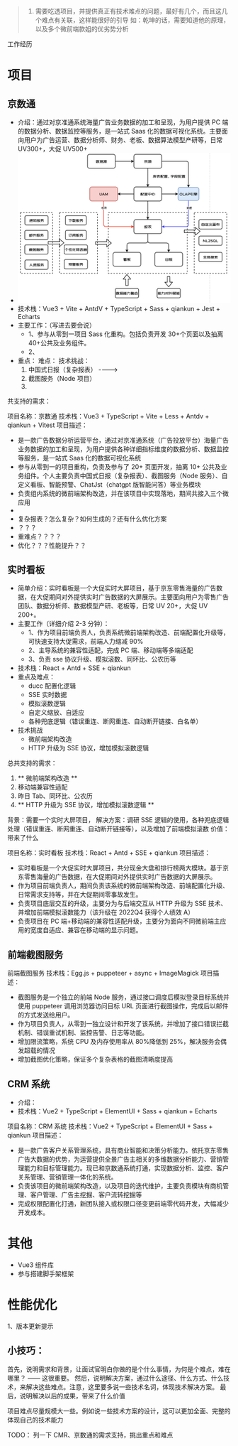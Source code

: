 > 1. 需要吃透项目，并提供真正有技术难点的问题，最好有几个，而且这几个难点有关联，这样能很好的引导
>    如：乾坤的话，需要知道他的原理，以及多个微前端款姐的优劣势分析

工作经历

# 项目

## 京数通

- 介绍：通过对京准通系统海量广告业务数据的加工和呈现，为用户提供 PC 端的数据分析、数据监控等服务，是一站式 Saas 化的数据可视化系统。主要面向用户为广告运营、数据分析师、财务、老板、数据算法模型产研等，日常 UV300+，大促 UV500+
- ![Sass化报表配置](../assets/images/jst-system.png)
- 技术栈：Vue3 + Vite + AntdV + TypeScript + Sass + qiankun + Jest + Echarts
- 主要工作：（写进去要会说）
  - 1、参与从零到一项目 Sass 化重构。包括负责开发 30+个页面以及抽离 40+公共及业务组件。
  - 2、
- 重点：
  难点：
  技术挑战：
  1. 中国式日报（复杂报表） ---->
  2. 截图服务（Node 项目）
  3.

共支持的需求：

项目名称：京数通
技术栈：Vue3 + TypeScript + Vite + Less + Antdv + qiankun + Vitest
项目描述：

- 是一款广告数据分析运营平台，通过对京准通系统（广告投放平台）海量广告业务数据的加工和呈现，为用户提供各种详细指标维度的数据分析、数据监控等服务，是一站式 Saas 化的数据可视化系统
- 参与从零到一的项目重构，负责及参与了 20+ 页面开发，抽离 10+ 公共及业务组件。个人主要负责中国式日报（复杂报表）、截图服务（Node 服务）、自定义看板、智能预警、ChatJst（chatgpt 版智能问答）等业务模块
- 负责组内系统的微前端架构改造，并在该项目中实现落地，期间共接入三个微应用
-
- 复杂报表？怎么复杂？如何生成的？还有什么优化方案
- ？？？
- 重难点？？？？
- 优化？？？性能提升？？

## 实时看板

- 简单介绍：实时看板是一个大促实时大屏项目，基于京东零售海量的广告数据，在大促期间对外提供实时广告数据的大屏展示。主要面向用户为零售广告团队、数据分析师、数据模型产研、老板等，日常 UV 20+，大促 UV 200+。
- 主要工作（详细介绍 2-3 分钟）：
  - 1、作为项目前端负责人，负责系统微前端架构改造、前端配置化升级等，可快速支持大促需求，前端人力缩减 90%
  - 2、主导系统的兼容性适配，完成 PC 端、移动端等多端适配
  - 3、负责 sse 协议升级、模拟滚数、同环比、公农历等
- 技术栈：React + Antd + SSE + qiankun
- 重点及难点：
  - ducc 配置化逻辑
  - SSE 实时数据
  - 模拟滚数逻辑
  - 自定义缩放、自适应
  - 各种兜底逻辑（错误重连、断网重连、自动断开链接、白名单）
- 技术挑战
  - 微前端架构改造
  - HTTP 升级为 SSE 协议，增加模拟滚数逻辑

总共支持的需求：

1. ** 微前端架构改造 **
2. 移动端兼容性适配
3. 昨日 Tab、同环比、公农历
4. ** HTTP 升级为 SSE 协议，增加模拟滚数逻辑 **

背景：需要一个实时大屏项目，
解决方案：调研 SSE 逻辑的使用，各种兜底逻辑处理（错误重连、断网重连、自动断开链接等），以及增加了前端模拟滚数
价值：带来了什么

项目名称：实时看板
技术栈：React + Antd + SSE + qiankun
项目描述：

- 实时看板是一个大促实时大屏项目，共分现金大盘和排行榜两大模块。基于京东零售海量的广告数据，在大促期间对外提供实时广告数据的大屏展示。
- 作为项目前端负责人，期间负责该系统的微前端架构改造、前端配置化升级、日常需求支持等，并在大促期间零事故发生。
- 负责项目底层交互的升级，主要分为与后端交互从 HTTP 升级为 SSE 技术、并增加前端模拟滚数能力（该升级在 2022Q4 获得个人绩效 A）
- 负责项目在 PC 端+移动端的兼容性适配升级，主要分为面向不同微前端主应用的宽度自适应、兼容在移动端的显示问题。

## 前端截图服务

前端截图服务
技术栈：Egg.js + puppeteer + async + ImageMagick
项目描述：

- 截图服务是一个独立的前端 Node 服务，通过接口调度后模拟登录目标系统并使用 puppeteer 调用浏览器访问目标 URL 页面进行截图操作，完成后以邮件的方式发送给用户。
- 作为项目负责人，从零到一独立设计和开发了该系统，并增加了接口错误拦截机制、错误重试机制、监控告警、日志等功能。
- 增加限流策略，系统 CPU 及内存使用率从 80%降低到 25%，解决服务会偶发超载的情况
- 增加截图优化策略，保证多个复杂表格的截图清晰度提高

## CRM 系统

- 介绍：
- 技术栈：Vue2 + TypeScript + ElementUI + Sass + qiankun + Echarts

项目名称：CRM 系统
技术栈：Vue2 + TypeScript + ElementUI + Sass + qiankun
项目描述：

- 是一款广告客户关系管理系统，具有商业智能和决策分析能力。依托京东零售广告大数据的优势，为运营提供全景广告主相关的多维数据分析能力、营销管理能力和目标管理能力。现已和京数通系统打通，实现数据分析、监控、客户关系管理、营销管理一体化的系统。
- 负责该项目的微前端架构改造，以及项目的迭代维护，主要负责模块有商机管理、客户管理、广告主挖掘、客户流转挖掘等
- 完成权限配置化打通，新团队接入或权限口径变更前端零代码开发，大幅减少开发成本。

# 其他

- Vue3 组件库
- 参与搭建脚手架框架

# 性能优化

1、版本更新提示

## 小技巧：

首先，说明需求和背景，让面试官明白你做的是个什么事情，为何是个难点，难在哪里？ —— 这很重要。
然后，说明解决方案，通过什么途径、什么方式、什么技术，来解决这些难点。注意，这里要多说一些技术名词，体现技术解决方案。
最后，说明解决以后的成果，带来了什么价值

项目难点尽量规模大一些。例如说一些技术方案的设计，这可以更加全面、完整的体现自己的技术能力

TODO：
列一下 CMR、京数通的需求支持，挑出重点和难点
